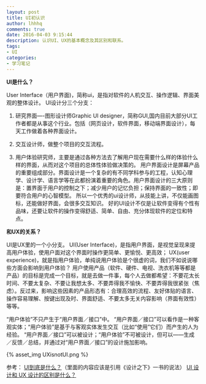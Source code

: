 ```yaml
---
layout: post
title: UI初认识
author: lhhhq
comments: true
date: 2016-04-03 9:15:44
description: 认识UI、UX的基本概念及其区别和联系。
tags:
- UI
categories:
- 学习笔记
---
```


**UI是什么？**

User Interface（用户界面)，简称ui，是指对软件的人机交互、操作逻辑、界面美观的整体设计。
UI设计分三个分支：

1. 研究界面—-图形设计师Graphic UI designer，简称GUI,国内目前大部分UI工作者都是从事这个行业。包括（网页设计，软件界面，移动端界面设计），每天工作做着各种界面设计。

2. 交互设计师，做整个项目的交互流程。

3. 用户体验研究师，主要是通过各种方法去了解用户现在需要什么样的体验什么样的界面，从而对这个项目的总体性体验做决策的。
   用户界面设计是屏幕产品的重要组成部分。界面设计是一个复杂的有不同学科参与的工程，认知心理学、设计学、语言学等在此都扮演着重要的角色。用户界面设计的三大原则是：置界面于用户的控制之下；减少用户的记忆负担；保持界面的一致性；即要符合用户的心智模型。
   所以一个优秀的ui设计师，从技能上讲，不仅能画图标，还能做好界面，会很多交互知识。
   好的UI设计不仅是让软件变得有个性有品味，还要让软件的操作变得舒适、简单、自由、充分体现软件的定位和特点。

**和UX的关系？**

UI是UX里的一个小分支。
UI(User Interface)，是指用户界面，是视觉呈现来提高用户体验，使用户面对这个界面时操作更简单、更愉悦、更高效；
UX(user experience)，就是指用户体验，单纯说用户体验是个很虚的词，我们不如说说哪些方面会影响到用户体验？
用户使用产品（软件、硬件、电视、洗衣机等等都是产品）的目标是完成一个目标，就是去做一件事，每个人去做都希望：不要花太长时间、不要太复杂、不要让我想太多、不要弄得我不愉快、不要弄得我很紧张（焦虑）。反过来，影响这些因素的产品形态有：合理高效的流程、友好体贴的语言、操作容易理解、按键出现及时、界面舒适、不要太多无关内容影响（界面有效性）等等。

“用户体验”不只产生于“用户界面／接口”中。
“用户界面／接口”可以看作是一种客观实体；“用户体验”是基于与客观实体发生交互（比如“使用”它们）而产生的人为经验。
“用户界面／接口”可以被设计；“用户体验”不可被设计，但可以——生成／反馈／总结，并通过对“用户界面／接口”的设计施加影响。

{% asset_img UXisnotUI.png %}

参考：
[UI到底是什么？](http://www.xueui.cn/design-theory/ui-is-what.html)（里面的内容应该是引用《设计之下》一书的说法）
[UI 设计和 UX 设计的区别是什么？](https://www.zhihu.com/question/19567997)